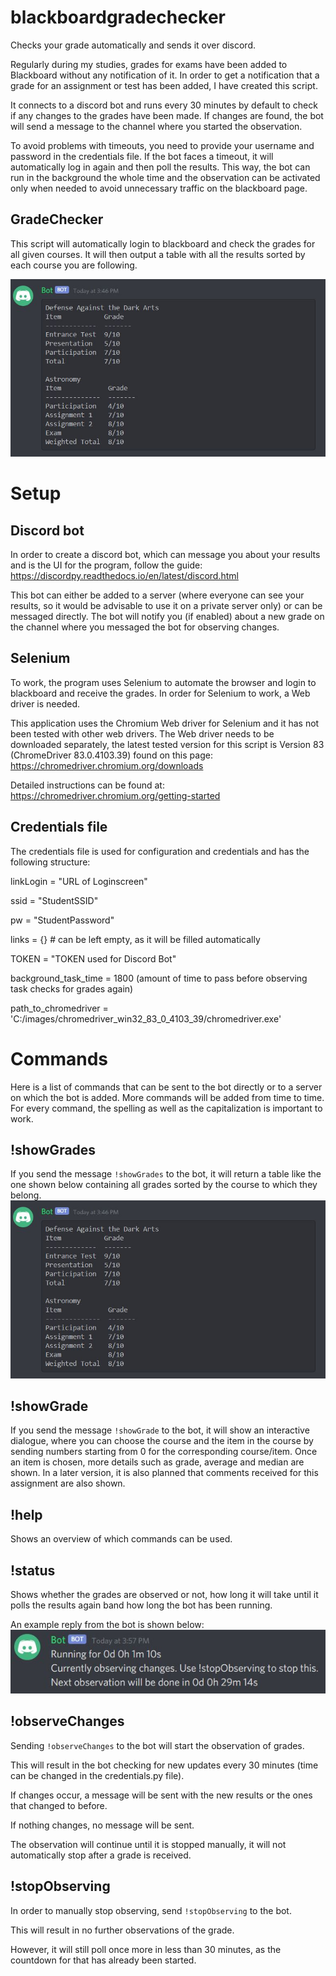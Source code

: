 # blackboardgradechecker
Checks your grade automatically and sends it over discord.

Regularly during my studies, grades for exams have been added to Blackboard without any notification of it.
In order to get a notification that a grade for an assignment or test has been added, I have created this script.

It connects to a discord bot and runs every 30 minutes by default to check if any changes to the grades have been made.
If changes are found, the bot will send a message to the channel where you started the observation.

To avoid problems with timeouts, you need to provide your username and password in the credentials file.
If the bot faces a timeout, it will automatically log in again and then poll the results.
This way, the bot can run in the background the whole time and the observation can be activated only when needed
to avoid unnecessary traffic on the blackboard page.

## GradeChecker
This script will automatically login to blackboard and check the grades for all given courses.
It will then output a table with all the results sorted by each course you are following.
 

![Picture of Grades shown in Discord](./Images/Sample_Grades.JPG?raw=true "Title")


# Setup
## Discord bot
In order to create a discord bot, which can message you about your results and is the UI for the program,
follow the guide:
https://discordpy.readthedocs.io/en/latest/discord.html

This bot can either be added to a server (where everyone can see your results,
so it would be advisable to use it on a private server only) or can be messaged directly.
The bot will notify you (if enabled) about a new grade on the channel where you messaged the bot for observing changes.


## Selenium
To work, the program uses Selenium to automate the browser and login to blackboard and receive the grades.
In order for Selenium to work, a Web driver is needed.

This application uses the Chromium Web driver for Selenium and it has not been tested with other web drivers.
The Web driver needs to be downloaded separately, the latest tested version for this script is Version 83 (ChromeDriver 83.0.4103.39)
found on this page: https://chromedriver.chromium.org/downloads

Detailed instructions can be found at:
https://chromedriver.chromium.org/getting-started

## Credentials file
The credentials file is used for configuration and credentials and has the following structure:

linkLogin = "URL of Loginscreen"

ssid = "StudentSSID"

pw = "StudentPassword"

links = {} # can be left empty, as it will be filled automatically

TOKEN = "TOKEN used for Discord Bot"

background_task_time = 1800 (amount of time to pass before observing task checks for grades again)

path_to_chromedriver = 'C:/images/chromedriver_win32_83_0_4103_39/chromedriver.exe'

# Commands
Here is a list of commands that can be sent to the bot directly or to a server on which the bot is added.
More commands will be added from time to time.
For every command, the spelling as well as the capitalization is important to work.
## !showGrades
If you send the message `!showGrades` to the bot, it will return a table like the one shown below containing all grades
sorted by the course to which they belong.
![Picture of Grades shown in Discord](./Images/Sample_Grades.JPG?raw=true "Title")

## !showGrade
If you send the message `!showGrade` to the bot, it will show an interactive dialogue,
where you can choose the course and the item in the course by sending numbers starting from 0 for the corresponding 
course/item. Once an item is chosen, more details such as grade, average and median are shown.
In a later version, it is also planned that comments received for this assignment are also shown.

## !help
Shows an overview of which commands can be used.

## !status
Shows whether the grades are observed or not, how long it will take until it polls the results again 
band how long the bot has been running.

An example reply from the bot is shown below:
![Picture of Status shown in Discord](./Images/Status.JPG?raw=true "Title")

## !observeChanges
Sending `!observeChanges` to the bot will start the observation of grades.

This will result in the bot checking for new updates every 30 minutes (time can be changed in the credentials.py file).

If changes occur, a message will be sent with the new results or the ones that changed to before.

If nothing changes, no message will be sent.

The observation will continue until it is stopped manually, it will not automatically stop after a grade is received.

## !stopObserving

In order to manually stop observing, send `!stopObserving` to the bot.

This will result in no further observations of the grade.

However, it will still poll once more in less than 30 minutes, as the countdown for that has already been started.
